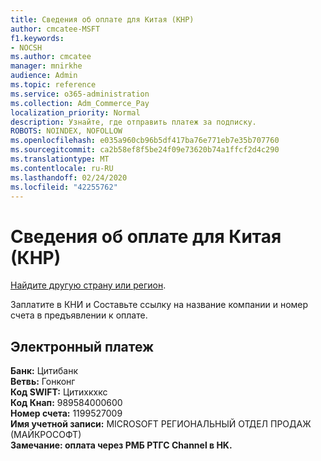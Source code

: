 ```yaml
---
title: Сведения об оплате для Китая (КНР)
author: cmcatee-MSFT
f1.keywords:
- NOCSH
ms.author: cmcatee
manager: mnirkhe
audience: Admin
ms.topic: reference
ms.service: o365-administration
ms.collection: Adm_Commerce_Pay
localization_priority: Normal
description: Узнайте, где отправить платеж за подписку.
ROBOTS: NOINDEX, NOFOLLOW
ms.openlocfilehash: e035a960cb96b5df417ba76e771eb7e35b707760
ms.sourcegitcommit: ca2b58ef8f5be24f09e73620b74a1ffcf2d4c290
ms.translationtype: MT
ms.contentlocale: ru-RU
ms.lasthandoff: 02/24/2020
ms.locfileid: "42255762"
---
```

# <a name="payment-information-for-china-prc"></a>Сведения об оплате для Китая (КНР)

[Найдите другую страну или регион](../billing-and-payments/pay-for-your-subscription.md).

Заплатите в КНИ и Составьте ссылку на название компании и номер счета в предъявлении к оплате.

## <a name="electronic-funds-transfer"></a>Электронный платеж

**Банк:** Цитибанк  
**Ветвь:** Гонконг  
**Код SWIFT:** Цитихкхкс  
**Код Кнап:** 989584000600   
**Номер счета:** 1199527009  
**Имя учетной записи:** MICROSOFT РЕГИОНАЛЬНЫЙ ОТДЕЛ ПРОДАЖ (МАЙКРОСОФТ)  
**Замечание: оплата через РМБ РТГС Channel в HK.**  
